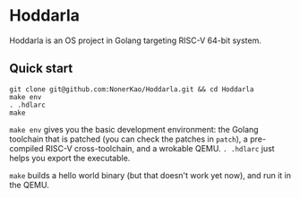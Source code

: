 # Hoddarla
Hoddarla is an OS project in Golang targeting RISC-V 64-bit system.

## Quick start
```
git clone git@github.com:NonerKao/Hoddarla.git && cd Hoddarla
make env
. .hdlarc
make
```

`make env` gives you the basic development environment: 
the Golang toolchain that is patched (you can check the patches in `patch`), 
a pre-compiled RISC-V  cross-toolchain, and a wrokable QEMU. 
`. .hdlarc` just helps you export the executable.

`make` builds a hello world binary (but that doesn't work yet now),
and run it in the QEMU.
